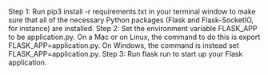 Step 1: Run pip3 install -r requirements.txt in your terminal window to make sure that all of the necessary Python packages (Flask and Flask-SocketIO, for instance) are installed.
Step 2: Set the environment variable FLASK_APP to be application.py. On a Mac or on Linux, the command to do this is export FLASK_APP=application.py. On Windows, the command is instead set FLASK_APP=application.py.
Step 3: Run flask run to start up your Flask application.